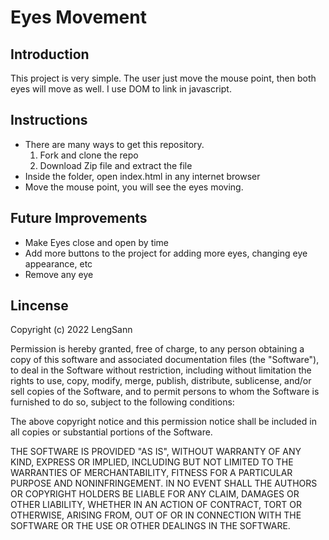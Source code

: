 # Eyes Movement

## Introduction
This project is very simple. The user just move the mouse point, then both eyes will move as well. I use DOM to link in javascript.

## Instructions
* There are many ways to get this repository. 
    1. Fork and clone the repo
    2. Download Zip file and extract the file
* Inside the folder, open index.html in any internet browser
* Move the mouse point, you will see the eyes moving.

## Future Improvements
* Make Eyes close and open by time
* Add more buttons to the project for adding more eyes, changing eye appearance, etc
* Remove any eye 
## Lincense

Copyright (c) 2022 LengSann

Permission is hereby granted, free of charge, to any person obtaining a copy
of this software and associated documentation files (the "Software"), to deal
in the Software without restriction, including without limitation the rights
to use, copy, modify, merge, publish, distribute, sublicense, and/or sell
copies of the Software, and to permit persons to whom the Software is
furnished to do so, subject to the following conditions:

The above copyright notice and this permission notice shall be included in all
copies or substantial portions of the Software.

THE SOFTWARE IS PROVIDED "AS IS", WITHOUT WARRANTY OF ANY KIND, EXPRESS OR
IMPLIED, INCLUDING BUT NOT LIMITED TO THE WARRANTIES OF MERCHANTABILITY,
FITNESS FOR A PARTICULAR PURPOSE AND NONINFRINGEMENT. IN NO EVENT SHALL THE
AUTHORS OR COPYRIGHT HOLDERS BE LIABLE FOR ANY CLAIM, DAMAGES OR OTHER
LIABILITY, WHETHER IN AN ACTION OF CONTRACT, TORT OR OTHERWISE, ARISING FROM,
OUT OF OR IN CONNECTION WITH THE SOFTWARE OR THE USE OR OTHER DEALINGS IN THE
SOFTWARE.
